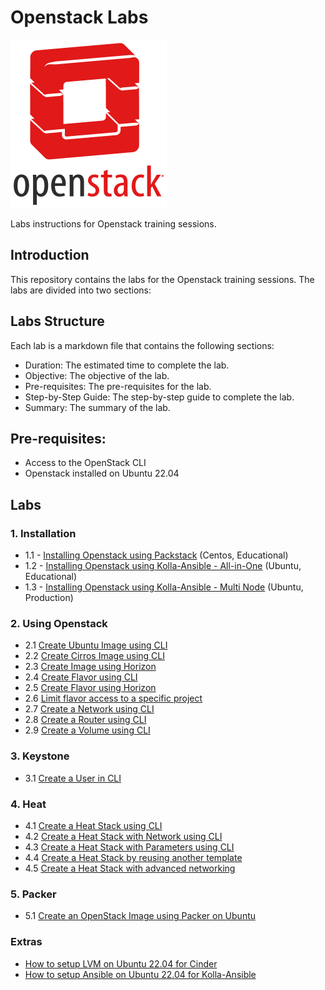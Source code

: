 # Openstack Labs

![logo.png](logo.png)

Labs instructions for Openstack training sessions.

## Introduction

This repository contains the labs for the Openstack training sessions. The labs are divided into two sections:

## Labs Structure

Each lab is a markdown file that contains the following sections:

- Duration: The estimated time to complete the lab.
- Objective: The objective of the lab.
- Pre-requisites: The pre-requisites for the lab.
- Step-by-Step Guide: The step-by-step guide to complete the lab.
- Summary: The summary of the lab.

## Pre-requisites:

- Access to the OpenStack CLI
- Openstack installed on Ubuntu 22.04

## Labs

### 1. Installation

- 1.1 - [Installing Openstack using Packstack](install/packstack.md) (Centos, Educational)
- 1.2 - [Installing Openstack using Kolla-Ansible - All-in-One](install/kolla-ansible-aio.md) (Ubuntu, Educational)
- 1.3 - [Installing Openstack using Kolla-Ansible - Multi Node](install/kolla-ansible-multinode.md) (Ubuntu, Production)

### 2. Using Openstack

- 2.1 [Create Ubuntu Image using CLI](image/cli.md)
- 2.2 [Create Cirros Image using CLI](image/convert_image.md)
- 2.3 [Create Image using Horizon](image/horizon.md)
- 2.4 [Create Flavor using CLI](flavor/cli.md)
- 2.5 [Create Flavor using Horizon](flavor/horizon.md)
- 2.6 [Limit flavor access to a specific project](flavor/access.md)
- 2.7 [Create a Network using CLI](network/cli.md)
- 2.8 [Create a Router using CLI](network/router.md)
- 2.9 [Create a Volume using CLI](volume/cli.md)

### 3. Keystone

- 3.1 [Create a User in CLI](keystone/user.md)

### 4. Heat

- 4.1 [Create a Heat Stack using CLI](heat/simple_template.md)
- 4.2 [Create a Heat Stack with Network using CLI](heat/network_instance.md)
- 4.3 [Create a Heat Stack with Parameters using CLI](heat/template_parameter.md)
- 4.4 [Create a Heat Stack by reusing another template](heat/nested.md)
- 4.5 [Create a Heat Stack with advanced networking](heat/advance_networking.md)

### 5. Packer

- 5.1 [Create an OpenStack Image using Packer on Ubuntu](packer/packer.md)

### Extras

- [How to setup LVM on Ubuntu 22.04 for Cinder](extra/ubuntu-lvm.md)
- [How to setup Ansible on Ubuntu 22.04 for Kolla-Ansible](extra/ubuntu-ansible.md)